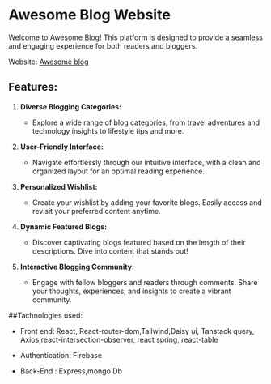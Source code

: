
# Awesome Blog Website

Welcome to Awesome Blog! This platform is designed to provide a seamless and engaging experience for both readers and bloggers.

Website: [Awesome blog](https://6571cf5f9aa73914335634cb--teal-khapse-f882a2.netlify.app)

## Features:

1. **Diverse Blogging Categories:**
   - Explore a wide range of blog categories, from travel adventures and technology insights to lifestyle tips and more.

2. **User-Friendly Interface:**
   - Navigate effortlessly through our intuitive interface, with a clean and organized layout for an optimal reading experience.

3. **Personalized Wishlist:**
   - Create your wishlist by adding your favorite blogs. Easily access and revisit your preferred content anytime.

4. **Dynamic Featured Blogs:**
   - Discover captivating blogs featured based on the length of their descriptions. Dive into content that stands out!

5. **Interactive Blogging Community:**
   - Engage with fellow bloggers and readers through comments. Share your thoughts, experiences, and insights to create a vibrant community.

##Tachnologies used:
- Front end: React, React-router-dom,Tailwind,Daisy ui, Tanstack query, Axios,react-intersection-observer, react spring, react-table

- Authentication: Firebase

- Back-End : Express,mongo Db




